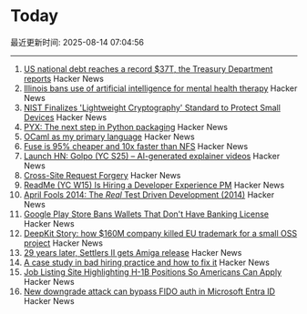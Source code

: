 # Today

最近更新时间: 2025-08-14 07:04:56

--- 
1. [US national debt reaches a record $37T, the Treasury Department reports](https://apnews.com/article/treasury-debt-spending-trump-obbb-6f807c4aae78dcc96f29ff07a3c926f4) Hacker News
2. [Illinois bans use of artificial intelligence for mental health therapy](https://www.washingtonpost.com/nation/2025/08/12/illinois-ai-therapy-ban/) Hacker News
3. [NIST Finalizes 'Lightweight Cryptography' Standard to Protect Small Devices](https://www.nist.gov/news-events/news/2025/08/nist-finalizes-lightweight-cryptography-standard-protect-small-devices) Hacker News
4. [PYX: The next step in Python packaging](https://astral.sh/pyx) Hacker News
5. [OCaml as my primary language](https://xvw.lol/en/articles/why-ocaml.html) Hacker News
6. [Fuse is 95% cheaper and 10x faster than NFS](https://nilesh-agarwal.com/storage-in-cloud-for-llms-2/) Hacker News
7. [Launch HN: Golpo (YC S25) – AI-generated explainer videos](https://video.golpoai.com/) Hacker News
8. [Cross-Site Request Forgery](https://words.filippo.io/csrf/) Hacker News
9. [ReadMe (YC W15) Is Hiring a Developer Experience PM](https://readme.com/careers#product-manager-developer-experience) Hacker News
10. [April Fools 2014: The *Real* Test Driven Development (2014)](https://testing.googleblog.com/2014/04/the-real-test-driven-development.html) Hacker News
11. [Google Play Store Bans Wallets That Don't Have Banking License](https://www.therage.co/google-play-store-ban-wallets/) Hacker News
12. [DeepKit Story: how $160M company killed EU trademark for a small OSS project](https://old.reddit.com/r/ExperiencedDevs/comments/1mopzhz/160m_vcbacked_company_just_killed_my_eu_trademark/) Hacker News
13. [29 years later, Settlers II gets Amiga release](https://gamingretro.co.uk/29-years-later-settlers-ii-finally-gets-amiga-release/) Hacker News
14. [A case study in bad hiring practice and how to fix it](https://www.tomkranz.com/blog1/a-case-study-in-bad-hiring-practice-and-how-to-fix-it) Hacker News
15. [Job Listing Site Highlighting H-1B Positions So Americans Can Apply](https://www.newsweek.com/h1b-jobs-now-american-workers-green-cards-2041404) Hacker News
16. [New downgrade attack can bypass FIDO auth in Microsoft Entra ID](https://www.bleepingcomputer.com/news/security/new-downgrade-attack-can-bypass-fido-auth-in-microsoft-entra-id/) Hacker News
